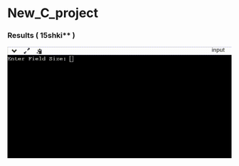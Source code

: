 # New_C_project

### Results ( 15shki** )
![Alt text](https://github.com/kremlev404/New_C_project/blob/master/15.gif "Optional title")

